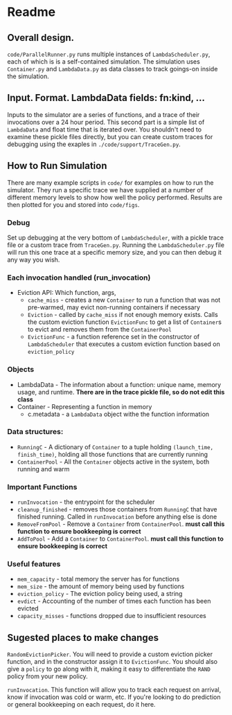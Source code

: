 
# Readme

## Overall design. 

`code/ParallelRunner.py` runs multiple instances of `LambdaScheduler.py`, each of which is is a self-contained simulation.
The simulation uses `Container.py` and `LambdaData.py` as data classes to track goings-on inside the simulation.

## Input. Format. LambdaData fields: fn:kind, ... 

Inputs to the simulator are a series of functions, and a trace of their invocations over a 24 hour period.
This second part is a simple list of `LambdaData` and float time that is iterated over.
You shouldn't need to examine these pickle files directly, but you can create custom traces for debugging using the exaples in `./code/support/TraceGen.py`.

## How to Run Simulation

There are many example scripts in `code/` for examples on how to run the simulator.
They run a specific trace we have supplied at a number of different memory levels to show how well the policy performed.
Results are then plotted for you and stored into `code/figs`.

### Debug

Set up debugging at the very bottom of `LambdaScheduler`, with a pickle trace file or a custom trace from `TraceGen.py`.
Running the `LambdaScheduler.py` file will run this one trace at a specific memory size, and you can then debug it any way you wish.

### Each invocation handled (run_invocation)

- Eviction API: Which function, args, 
  - `cache_miss` - creates a new `Container` to run a function that was not pre-warmed, may evict non-running containers if necessary
  - `Eviction` - called by `cache_miss` if not enough memory exists. Calls the custom eviction function `EvictionFunc` to get a list of `Container`s to evict and removes them from the `ContainerPool`
  - `EvictionFunc` - a function reference set in the constructor of `LambdaScheduler` that executes a custom eviction function based on `eviction_policy`

### Objects
  - LambdaData - The information about a function: unique name, memory usage, and runtime. **There are in the trace pickle file, so do not edit this class**
  - Container - Representing a function in memory
    - c.metadata - a `LambdaData` object withe the function information

### Data structures:
 - `RunningC` - A dictionary of `Container` to a tuple holding `(launch_time, finish_time)`, holding all those functions that are currently running
 - `ContainerPool` - All the `Container` objects active in the system, both running and warm

### Important Functions
  - `runInvocation` - the entrypoint for the scheduler
  - `cleanup_finished` - removes those containers from `RunningC` that have finished running. Called in `runInvocation` before anything else is done
  - `RemoveFromPool` - Remove a `Container` from `ContainerPool`. **must call this function to ensure bookkeeping is correct**
  - `AddToPool` - Add a `Container` to `ContainerPool`. **must call this function to ensure bookkeeping is correct**

### Useful features
  - `mem_capacity` - total memory the server has for functions
  - `mem_size` - the amount of memory being used by functions
  - `eviction_policy` - The eviction policy being used, a string
  - `evdict` - Accounting of the number of times each function has been evicted
  - `capacity_misses` - functions dropped due to insufficient resources

## Sugested places to make changes

`RandomEvictionPicker`. 
You will need to provide a custom eviction picker function, and in the constructor assign it to `EvictionFunc`.
You should also give a `policy` to go along with it, making it easy to differentiate the `RAND` policy from your new policy.


`runInvocation`.
This function will allow you to track each request on arrival, know if invocation was cold or warm, etc.
If you're looking to do prediction or general bookkeeping on each request, do it here. 

